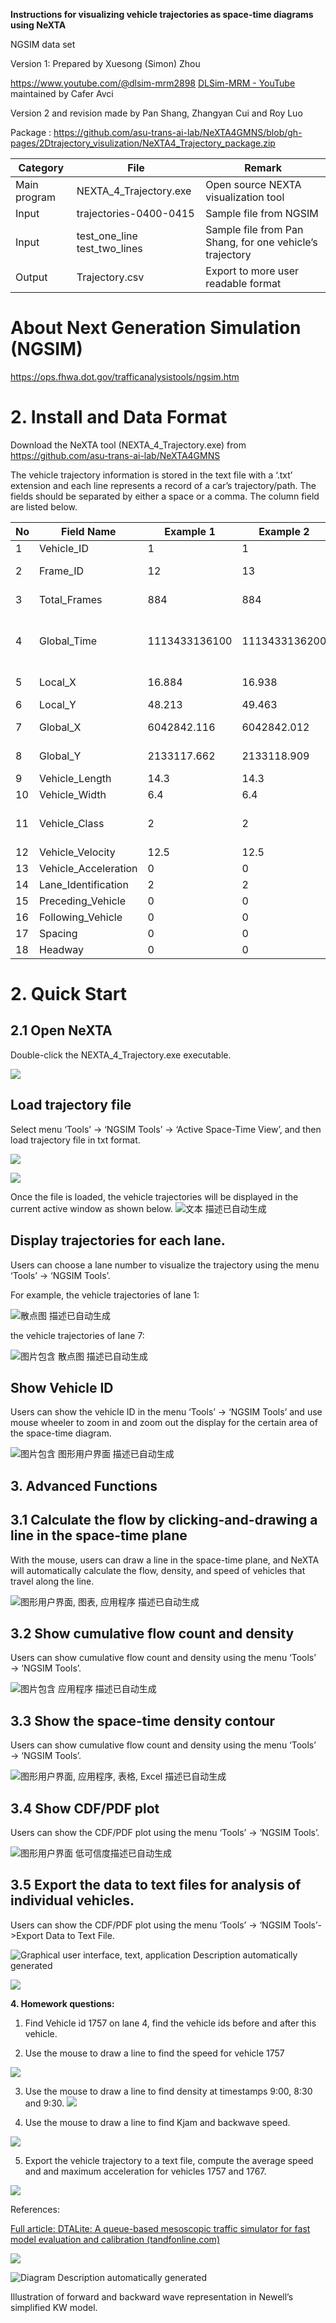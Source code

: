 **Instructions for visualizing vehicle trajectories as space-time diagrams using
NeXTA**

NGSIM data set

Version 1: Prepared by Xuesong (Simon) Zhou

<https://www.youtube.com/@dlsim-mrm2898> [DLSim-MRM -
YouTube](https://www.youtube.com/@dlsim-mrm2898) maintained by Cafer Avci

Version 2 and revision made by Pan Shang, Zhangyan Cui and Roy Luo

Package :
<https://github.com/asu-trans-ai-lab/NeXTA4GMNS/blob/gh-pages/2Dtrajectory_visulization/NeXTA4_Trajectory_package.zip>

| Category      | File                         | Remark                                                   |
|---------------|------------------------------|----------------------------------------------------------|
| Main program  | NEXTA_4_Trajectory.exe       | Open source NEXTA visualization tool                     |
| Input         | trajectories-0400-0415       | Sample file from NGSIM                                   |
| Input         | test_one_line test_two_lines | Sample file from Pan Shang, for one vehicle’s trajectory |
| Output        | Trajectory.csv               | Export to more user readable format                      |

# About Next Generation Simulation (NGSIM)

<https://ops.fhwa.dot.gov/trafficanalysistools/ngsim.htm>

# 2. Install and Data Format

Download the NeXTA tool (NEXTA_4_Trajectory.exe) from
<https://github.com/asu-trans-ai-lab/NeXTA4GMNS>

The vehicle trajectory information is stored in the text file with a ‘.txt’
extension and each line represents a record of a car’s trajectory/path. The
fields should be separated by either a space or a comma. The column field are
listed below.

| No | Field Name           | Example 1     | Example 2     | Unit | remark                                    |
|----|----------------------|---------------|---------------|------|-------------------------------------------|
| 1  | Vehicle_ID           | 1             | 1             |      |                                           |
| 2  | Frame_ID             | 12            | 13            |      | 0.1 seconds                               |
| 3  | Total_Frames         | 884           | 884           |      | 0.1 seconds                               |
| 4  | Global_Time          | 1113433136100 | 1113433136200 |      | any value but likely to be unix timestamp |
| 5  | Local_X              | 16.884        | 16.938        |      | not used in NeXA                          |
| 6  | Local_Y              | 48.213        | 49.463        | feet |                                           |
| 7  | Global_X             | 6042842.116   | 6042842.012   |      | not used in NeXTA                         |
| 8  | Global_Y             | 2133117.662   | 2133118.909   |      | not used in NeXTA                         |
| 9  | Vehicle_Length       | 14.3          | 14.3          | feet |                                           |
| 10 | Vehicle_Width        | 6.4           | 6.4           | feet |                                           |
| 11 | Vehicle_Class        | 2             | 2             |      | passenger car or truck                    |
| 12 | Vehicle_Velocity     | 12.5          | 12.5          |      |                                           |
| 13 | Vehicle_Acceleration | 0             | 0             |      |                                           |
| 14 | Lane_Identification  | 2             | 2             |      | important                                 |
| 15 | Preceding_Vehicle    | 0             | 0             |      |                                           |
| 16 | Following_Vehicle    | 0             | 0             |      |                                           |
| 17 | Spacing              | 0             | 0             |      |                                           |
| 18 | Headway              | 0             | 0             |      |                                           |

# 2. Quick Start

## 2.1 Open NeXTA

Double-click the NEXTA_4_Trajectory.exe executable.

![](media/015fba25c3aed4bcb5a07dbd15819310.png)

## Load trajectory file

Select menu ‘Tools’ → ‘NGSIM Tools’ → ‘Active Space-Time View’, and then load
trajectory file in txt format.

![](media/d652bf3c3392cf1d60d8375ba5aeb194.png)

![](media/63ac0004a3dd2e8511792457dc57d8e4.png)

Once the file is loaded, the vehicle trajectories will be displayed in the
current active window as shown below. ![文本
描述已自动生成](media/a33070aa9f6b4f232d24fa39744959f0.png)

## Display trajectories for each lane.

Users can choose a lane number to visualize the trajectory using the menu
‘Tools’ → ‘NGSIM Tools’.

For example, the vehicle trajectories of lane 1:

![散点图 描述已自动生成](media/c5a5756035faf444c476f5de60bb7149.png)

the vehicle trajectories of lane 7:

![图片包含 散点图 描述已自动生成](media/31a874867711be153d2312d5527b04f5.png)

## Show Vehicle ID

Users can show the vehicle ID in the menu ‘Tools’ → ‘NGSIM Tools’ and use mouse
wheeler to zoom in and zoom out the display for the certain area of the
space-time diagram.

![图片包含 图形用户界面
描述已自动生成](media/8ee6c27e7b3cd009fc19bbd9863fd8f5.png)

## 3. Advanced Functions

## 3.1 Calculate the flow by clicking-and-drawing a line in the space-time plane

With the mouse, users can draw a line in the space-time plane, and NeXTA will
automatically calculate the flow, density, and speed of vehicles that travel
along the line.

![图形用户界面, 图表, 应用程序
描述已自动生成](media/4ece857be916f56e0fe3621e10dd85cf.png)

## 3.2 Show cumulative flow count and density

Users can show cumulative flow count and density using the menu ‘Tools’ → ‘NGSIM
Tools’.

![图片包含 应用程序 描述已自动生成](media/dd90e1009ac7bde0269e2f0f172454ed.png)

## 3.3 Show the space-time density contour

Users can show cumulative flow count and density using the menu ‘Tools’ → ‘NGSIM
Tools’.

![图形用户界面, 应用程序, 表格, Excel
描述已自动生成](media/276dd1aa1850d9ef572609df7a3fd806.png)

## 3.4 Show CDF/PDF plot

Users can show the CDF/PDF plot using the menu ‘Tools’ → ‘NGSIM Tools’.

![图形用户界面
低可信度描述已自动生成](media/143e258a017150e3f19034857b878ea2.png)

## 3.5 Export the data to text files for analysis of individual vehicles.

Users can show the CDF/PDF plot using the menu ‘Tools’ → ‘NGSIM Tools’-\>Export
Data to Text File.

![Graphical user interface, text, application Description automatically
generated](media/d92712fa47ba20ca074d439c95a3276b.png)

![](media/70a31c49b00ee7d2dcb0654a37166ae2.png)

**4. Homework questions:**

1) Find Vehicle id 1757 on lane 4, find the vehicle ids before and after this
vehicle.

2) Use the mouse to draw a line to find the speed for vehicle 1757

![](media/620dd883d0ee6ce202e3db0c7441737f.png)

3) Use the mouse to draw a line to find density at timestamps 9:00, 8:30 and
9:30. ![](media/175e3f400cea82625b2c5e191c8d9391.png)

4) Use the mouse to draw a line to find Kjam and backwave speed.

![](media/9ba5dd5c4bbaf746de46f4385274073d.png)

5) Export the vehicle trajectory to a text file, compute the average speed and
and maximum acceleration for vehicles 1757 and 1767.

![](media/9ad665ef0fd741a97f0b777095d77509.png)

References:

[Full article: DTALite: A queue-based mesoscopic traffic simulator for fast
model evaluation and calibration
(tandfonline.com)](https://www.tandfonline.com/doi/full/10.1080/23311916.2014.961345)

![](media/4639d9a4081040caad5e8c689424ba2d.png)

![Diagram Description automatically
generated](media/48f5b30a9bf9100185c0f17329f14d6e.png)

Illustration of forward and backward wave representation in Newell’s simplified
KW model.
